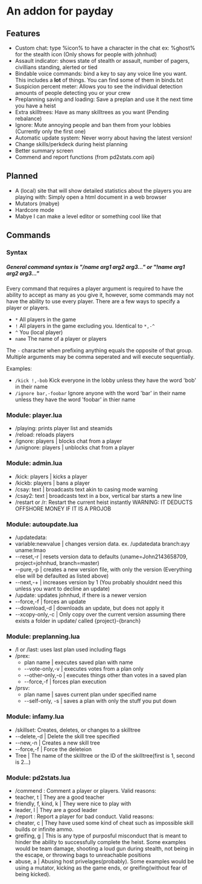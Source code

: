 # An addon for payday

## Features

 - Custom chat: type %icon% to have a character in the chat ex: %ghost% for the stealth icon (Only shows for people with johnhud)
 - Assault indicator: shows state of stealth or assault, number of pagers, civillians standing, alerted or tied
 - Bindable voice commands: bind a key to say any voice line you want. This includes a __lot__ of things. You can find some of them in binds.txt
 - Suspicion percent meter: Allows you to see the individual detection amounts of people detecting you or your crew
 - Preplanning saving and loading: Save a preplan and use it the next time you have a heist
 - Extra skilltrees: Have as many skilltrees as you want (Pending rebalance)
 - Ignore: Mute annoying people and ban them from your lobbies (Currently only the first one)
 - Automatic update system: Never worry about having the latest version!
 - Change skills/perkdeck during heist planning
 - Better summary screen
 - Commend and report functions (from pd2stats.com api)

## Planned
 - A (local) site that will show detailed statistics about the players you are playing with: Simply open a html document in a web browser
 - Mutators (mabye)
 - Hardcore mode
 - Mabye I can make a level editor or something cool like that

## Commands
### Syntax
##### General command syntax is "/name arg1 arg2 arg3..." or "!name arg1 arg2 arg3..."  
Every command that requires a player argument is required to have the ability to
accept as many as you give it, however, some commands may not have the ability
to use every player. There are a few ways to specify a player or players.

 - `*` All players in the game
 - `!` All players in the game excluding you. Identical to `*,-^`
 - `^` You (local player)
 - `name` The name of a player or players

The `-` character when prefixing anything equals the opposite of that group.
Multiple arguments may be comma seperated and will execute sequentially.

Examples:

 - `/kick !,-bob` Kick everyone in the lobby unless they have the word 'bob' in
 their name
 - `/ignore bar,-foobar` Ignore anyone with the word 'bar' in their name unless
 they have the word 'foobar' in thier name

### Module: player.lua
 - /playing: prints player list and steamids
 - /reload: reloads players
 - /ignore: players | blocks chat from a player
 - /unignore: players | unblocks chat from a player


### Module: admin.lua
 - /kick: players | kicks a player
 - /kickb: players | bans a player
 - /csay: text | broadcasts text akin to casing mode warning
 - /csay2: text | broadcasts text in a box, vertical bar starts a new line
 - /restart or /r: Restart the current heist instantly WARNING: IT DEDUCTS OFFSHORE MONEY IF IT IS A PROJOB


### Module: autoupdate.lua
 - /updatedata:
  - variable:newvalue | changes version data. ex. /updatedata branch:ayy uname:lmao
  - --reset,-r | resets version data to defaults (uname=John2143658709, project=johnhud, branch=master)
  - --pure,-p | creates a new version file, with only the version (Everything else will be defaulted as listed above)
  - --next,-+ | increases version by 1 (You probably shouldnt need this unless you want to decline an update)
 - /update: updates johnhud, if there is a newer version
  - --force,-f | forces an update
   - --download,-d | downloads an update, but does not apply it
   - --xcopy-only,-c | Only copy over the current version assuming there exists a folder in update/ called {project}-{branch}

### Module: preplanning.lua
 - /l or /last: uses last plan used including flags
 - /prex:
   - plan name | executes saved plan with name
   - --vote-only,-v | executes votes from a plan only
   - --other-only,-o | executes things other than votes in a saved plan
   - --force,-f | forces plan execution
 - /prsv:
   - plan name | saves current plan under specified name
   - --self-only, -s | saves a plan with only the stuff you put down

### Module: infamy.lua
 - /skillset: Creates, deletes, or changes to a skilltree
  - --delete,-d | Delete the skill tree specified
  - --new,-n | Creates a new skill tree
  - --force,-f | Force the deleteion
  - Tree | The name of the skilltree or the ID of the skilltree(first is 1, second is 2...)

### Module: pd2stats.lua
 - /commend <name> <reason>: Comment a player or players. Valid reasons:
  - teacher, t | They are a good teacher
  - friendly, f, kind, k | They were nice to play with
  - leader, l | They are a good leader
 - /report <name> <reason>:  Report a player for bad conduct. Valid reasons:
  - cheater, c | They have used some kind of cheat such as impossible skill builds
  or infinite ammo.
  - greifing, g | This is any type of purposful misconduct that is meant to hinder
  the ability to successfully complete the heist. Some examples would be team
  damage, shooting a loud gun during stealth, not being in the escape, or throwing
  bags to unreachable positions
  - abuse, a | Abusing host privelages(probably). Some examples would be using a
  mutator, kicking as the game ends, or greifing(without fear of being kicked).
